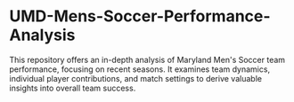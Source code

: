 # UMD-Mens-Soccer-Performance-Analysis
This repository offers an in-depth analysis of Maryland Men's Soccer team performance, focusing on recent seasons. It examines team dynamics, individual player contributions, and match settings to derive valuable insights into overall team success.
